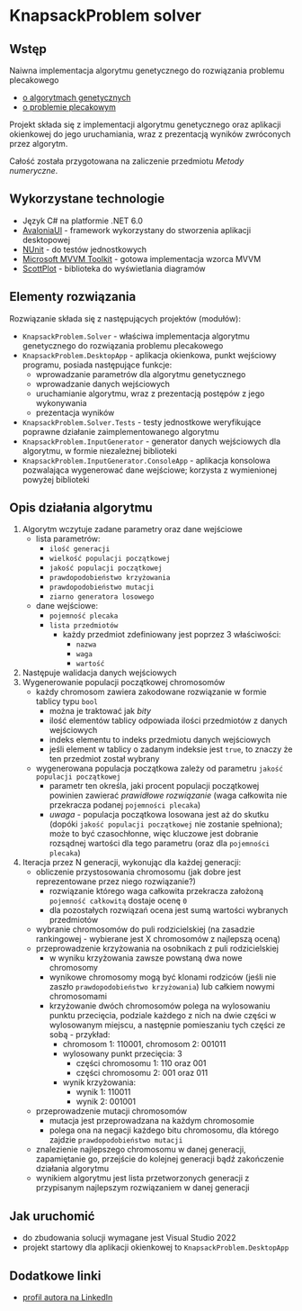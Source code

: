 KnapsackProblem solver
======================

Wstęp
-----
Naiwna implementacja algorytmu genetycznego do rozwiązania problemu plecakowego
- [o algorytmach genetycznych](https://pl.wikipedia.org/wiki/Algorytm_genetyczny)
- [o problemie plecakowym](https://pl.wikipedia.org/wiki/Problem_plecakowy)

Projekt składa się z implementacji algorytmu genetycznego oraz aplikacji okienkowej do jego uruchamiania,
wraz z prezentacją wyników zwróconych przez algorytm.

Całość została przygotowana na zaliczenie przedmiotu _Metody numeryczne_.

Wykorzystane technologie
------------------------
- Język C# na platformie .NET 6.0
- [AvaloniaUI](https://avaloniaui.net/) - framework wykorzystany do stworzenia aplikacji desktopowej
- [NUnit](https://nunit.org/) - do testów jednostkowych
- [Microsoft MVVM Toolkit](https://docs.microsoft.com/en-us/windows/communitytoolkit/mvvm/introduction) - gotowa implementacja wzorca MVVM
- [ScottPlot](https://scottplot.net/) - biblioteka do wyświetlania diagramów

Elementy rozwiązania
--------------------
Rozwiązanie składa się z następujących projektów (modułów):
- `KnapsackProblem.Solver` - właściwa implementacja algorytmu genetycznego do rozwiązania problemu plecakowego
- `KnapsackProblem.DesktopApp` - aplikacja okienkowa, punkt wejściowy programu, posiada następujące funkcje:
    - wprowadzanie parametrów dla algorytmu genetycznego
    - wprowadzanie danych wejściowych
    - uruchamianie algorytmu, wraz z prezentacją postępów z jego wykonywania
    - prezentacja wyników
- `KnapsackProblem.Solver.Tests` - testy jednostkowe weryfikujące poprawne działanie zaimplementowanego algorytmu
- `KnapsackProblem.InputGenerator` - generator danych wejściowych dla algorytmu, w formie niezależnej biblioteki
- `KnapsackProblem.InputGenerator.ConsoleApp` - aplikacja konsolowa pozwalająca wygenerować dane wejściowe; korzysta z wymienionej powyżej biblioteki

Opis działania algorytmu
------------------------
1. Algorytm wczytuje zadane parametry oraz dane wejściowe
    - lista parametrów:
        - `ilość generacji`
        - `wielkość populacji początkowej`
        - `jakość populacji początkowej`
        - `prawdopodobieństwo krzyżowania`
        - `prawdopodobieństwo mutacji`
        - `ziarno generatora losowego`
    - dane wejściowe:
        - `pojemność plecaka`
        - `lista przedmiotów`
            - każdy przedmiot zdefiniowany jest poprzez 3 właściwości:
                - `nazwa`
                - `waga`
                - `wartość`
2. Następuje walidacja danych wejściowych
3. Wygenerowanie populacji początkowej chromosomów
    - każdy chromosom zawiera zakodowane rozwiązanie w formie tablicy typu `bool`
        - można je traktować jak _bity_
        - ilość elementów tablicy odpowiada ilości przedmiotów z danych wejściowych
        - indeks elementu to indeks przedmiotu danych wejściowych
        - jeśli element w tablicy o zadanym indeksie jest `true`, to znaczy że ten przedmiot został wybrany
    - wygenerowana populacja początkowa zależy od parametru `jakość populacji początkowej`
        - parametr ten określa, jaki procent populacji początkowej powinien zawierać _prawidłowe rozwiązanie_ (waga całkowita nie przekracza podanej `pojemności plecaka`)
        - *uwaga* - populacja początkowa losowana jest aż do skutku (dopóki `jakość populacji początkowej` nie zostanie spełniona);
        może to być czasochłonne, więc kluczowe jest dobranie rozsądnej wartości dla tego parametru (oraz dla `pojemności plecaka`)
4. Iteracja przez N generacji, wykonując dla każdej generacji:
    - obliczenie przystosowania chromosomu (jak dobre jest reprezentowane przez niego rozwiązanie?)
        - rozwiązanie którego waga całkowita przekracza założoną `pojemność całkowitą` dostaje ocenę `0`
        - dla pozostałych rozwiązań ocena jest sumą wartości wybranych przedmiotów
    - wybranie chromosomów do puli rodzicielskiej (na zasadzie rankingowej - wybierane jest X chromosomów z najlepszą oceną)
    - przeprowadzenie krzyżowania na osobnikach z puli rodzicielskiej
        - w wyniku krzyżowania zawsze powstaną dwa nowe chromosomy
        - wynikowe chromosomy mogą być klonami rodziców (jeśli nie zaszło `prawdopodobieństwo krzyżowania`) lub całkiem nowymi chromosomami
        - krzyżowanie dwóch chromosomów polega na wylosowaniu punktu przecięcia, podziale każdego z nich na dwie części w wylosowanym
        miejscu, a następnie pomieszaniu tych części ze sobą - przykład:
            - chromosom 1: 110001, chromosom 2: 001011
            - wylosowany punkt przecięcia: 3
                - części chromosomu 1: 110 oraz 001
                - części chromosomu 2: 001 oraz 011
            - wynik krzyżowania:
                - wynik 1: 110011
                - wynik 2: 001001
    - przeprowadzenie mutacji chromosomów
        - mutacja jest przeprowadzana na każdym chromosomie
        - polega ona na negacji każdego bitu chromosomu, dla którego zajdzie `prawdopodobieństwo mutacji`
    - znalezienie najlepszego chromosomu w danej generacji, zapamiętanie go, przejście do kolejnej generacji bądź zakończenie działania algorytmu
    - wynikiem algorytmu jest lista przetworzonych generacji z przypisanym najlepszym rozwiązaniem w danej generacji

Jak uruchomić
-------------
- do zbudowania solucji wymagane jest Visual Studio 2022
- projekt startowy dla aplikacji okienkowej to `KnapsackProblem.DesktopApp`

Dodatkowe linki
---------------
- [profil autora na LinkedIn](https://www.linkedin.com/in/kamil-rams-99a0571a1/)